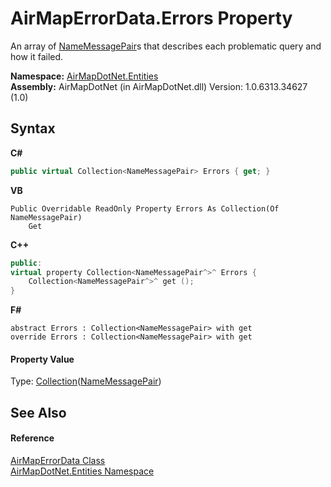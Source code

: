 # AirMapErrorData.Errors Property 
 

An array of <a href="T_AirMapDotNet_Entities_NameMessagePair">NameMessagePair</a>s that describes each problematic query and how it failed.

**Namespace:**&nbsp;<a href="N_AirMapDotNet_Entities">AirMapDotNet.Entities</a><br />**Assembly:**&nbsp;AirMapDotNet (in AirMapDotNet.dll) Version: 1.0.6313.34627 (1.0)

## Syntax

**C#**<br />
``` C#
public virtual Collection<NameMessagePair> Errors { get; }
```

**VB**<br />
``` VB
Public Overridable ReadOnly Property Errors As Collection(Of NameMessagePair)
	Get
```

**C++**<br />
``` C++
public:
virtual property Collection<NameMessagePair^>^ Errors {
	Collection<NameMessagePair^>^ get ();
}
```

**F#**<br />
``` F#
abstract Errors : Collection<NameMessagePair> with get
override Errors : Collection<NameMessagePair> with get
```


#### Property Value
Type: <a href="http://msdn2.microsoft.com/en-us/library/ms132397" target="_blank">Collection</a>(<a href="T_AirMapDotNet_Entities_NameMessagePair">NameMessagePair</a>)

## See Also


#### Reference
<a href="T_AirMapDotNet_Entities_AirMapErrorData">AirMapErrorData Class</a><br /><a href="N_AirMapDotNet_Entities">AirMapDotNet.Entities Namespace</a><br />